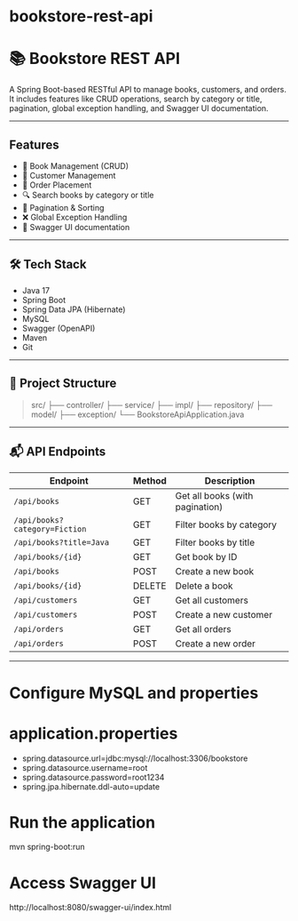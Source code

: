 # bookstore-rest-api
# 📚 Bookstore REST API

A Spring Boot-based RESTful API to manage books, customers, and orders. It includes features like CRUD operations, search by category or title, pagination, global exception handling, and Swagger UI documentation.

-------------------------------------------------------------------------

##  Features

- 📘 Book Management (CRUD)
- 👤 Customer Management
- 🛒 Order Placement
- 🔍 Search books by category or title
- 📄 Pagination & Sorting
- ❌ Global Exception Handling
- 📑 Swagger UI documentation

---------------------------------------------------------------------------

## 🛠️ Tech Stack

- Java 17
- Spring Boot
- Spring Data JPA (Hibernate)
- MySQL
- Swagger (OpenAPI)
- Maven
- Git

-------------------------------------------------------------

## 📂 Project Structure
>    src/
>  ├── controller/
>  ├── service/
>  ├── impl/
>  ├── repository/
>  ├── model/
>  ├── exception/
>  └── BookstoreApiApplication.java


-----------------------------------------------------------------------

## 📬 API Endpoints

| Endpoint                            | Method | Description                         |
|-------------------------------------|--------|-------------------------------------|
| `/api/books`                        | GET    | Get all books (with pagination)     |
| `/api/books?category=Fiction`       | GET    | Filter books by category            |
| `/api/books?title=Java`             | GET    | Filter books by title               |
| `/api/books/{id}`                   | GET    | Get book by ID                      |
| `/api/books`                        | POST   | Create a new book                   |
| `/api/books/{id}`                   | DELETE | Delete a book                       |
| `/api/customers`                    | GET    | Get all customers                   |
| `/api/customers`                    | POST   | Create a new customer               |
| `/api/orders`                       | GET    | Get all orders                      |
| `/api/orders`                       | POST   | Create a new order                  |

----------------------------------------------------------------------------------------------------------

# Configure MySQL and properties
# application.properties
 - spring.datasource.url=jdbc:mysql://localhost:3306/bookstore
 - spring.datasource.username=root
 - spring.datasource.password=root1234
 - spring.jpa.hibernate.ddl-auto=update

# Run the application
   mvn spring-boot:run

# Access Swagger UI
  http://localhost:8080/swagger-ui/index.html



